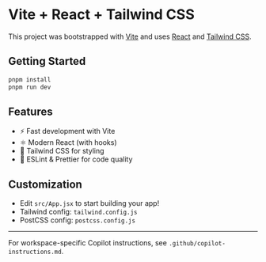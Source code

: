 # Vite + React + Tailwind CSS

This project was bootstrapped with [Vite](https://vitejs.dev/) and uses [React](https://react.dev/) and [Tailwind CSS](https://tailwindcss.com/).

## Getting Started

```bash
pnpm install
pnpm run dev
```

## Features

- ⚡️ Fast development with Vite
- ⚛️ Modern React (with hooks)
- 🎨 Tailwind CSS for styling
- 🧹 ESLint & Prettier for code quality

## Customization

- Edit `src/App.jsx` to start building your app!
- Tailwind config: `tailwind.config.js`
- PostCSS config: `postcss.config.js`

---

For workspace-specific Copilot instructions, see `.github/copilot-instructions.md`.
